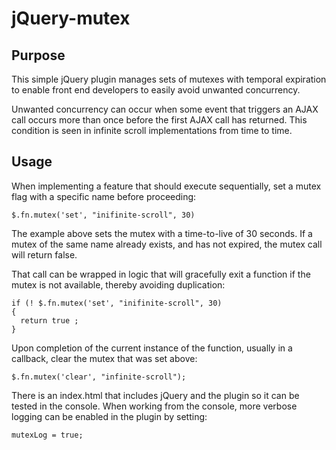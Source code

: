 jQuery-mutex
============

Purpose
-------

This simple jQuery plugin manages sets of mutexes with
temporal expiration to enable front end developers to
easily avoid unwanted concurrency.

Unwanted concurrency can occur when some event that
triggers an AJAX call occurs more than once before the
first AJAX call has returned. This condition is seen
in infinite scroll implementations from time to time.

Usage
-----

When implementing a feature that should execute
sequentially, set a mutex flag with a specific name
before proceeding:

    $.fn.mutex('set', "inifinite-scroll", 30)

The example above sets the mutex with a time-to-live of 
30 seconds. If a mutex of the same name already exists,
and has not expired, the mutex call will return false.

That call can be wrapped in logic that will gracefully
exit a function if the mutex is not available, thereby 
avoiding duplication:

    if (! $.fn.mutex('set', "inifinite-scroll", 30)
    {
      return true ;
    }

Upon completion of the current instance of the function,
usually in a callback, clear the mutex that was set above:

    $.fn.mutex('clear', "infinite-scroll");

There is an index.html that includes jQuery and the plugin
so it can be tested in the console. When working from the
console, more verbose logging can be enabled in the 
plugin by setting:

    mutexLog = true;

